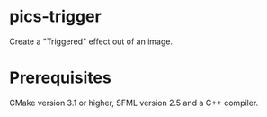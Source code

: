 # pics-trigger
Create a "Triggered" effect out of an image.
# Prerequisites
CMake version 3.1 or higher, SFML version 2.5 and a C++ compiler.
